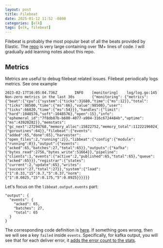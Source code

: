 ```yaml
---
layout: post
title: Filebeat
date: 2025-01-12 11:52 -0800
categories: [elk]
tags: [elk, filebeat]
---
```


Filebeat is probably the most popular beat of all the beats provided by
Elastic. The [repo](https://github.com/elastic/beats/tree/master) is very large
containing over 1M+ lines of code. I will gradually add learning notes about
this repo.

## Metrics

Metrics are useful to debug filebeat related issues. Filebeat periodically logs
metrics. See one example

```
2023-02-17T16:05:04.736Z        INFO    [monitoring]    log/log.go:145  Non-zero metrics in the last 30s        {"monitoring": {"metrics": {"beat":{"cpu":{"system":{"ticks":31680,"time":{"ms":12}},"total":{"ticks":98500,"time":{"ms":66},"value":98500},"user":{"ticks":66820,"time":{"ms":54}}},"handles":{"limit":{"hard":1048576,"soft":1048576},"open":15},"info":{"ephemeral_id":"7f8db87b-b600-4077-a904-316c6724484b","uptime":{"ms":43920282}},"memstats":{"gc_next":27294768,"memory_alloc":15822752,"memory_total":11222196024},"runtime":{"goroutines":64}},"filebeat":{"events":{"added":65,"done":65},"harvester":{"open_files":2,"running":2}},"libbeat":{"config":{"module":{"running":0}},"output":{"events":{"acked":65,"batches":27,"total":65}},"outputs":{"kafka":{"bytes_read":2756,"bytes_write":51664}},"pipeline":{"clients":1,"events":{"active":2,"published":65,"total":65},"queue":{"acked":65}}},"registrar":{"states":{"current":2,"update":65},"writes":{"success":27,"total":27}},"system":{"load":{"1":0.33,"15":0.7,"5":0.37,"norm":{"1":0.0825,"15":0.175,"5":0.0925}}}}}}
```

Let's focus on the `libbeat.output.events` part:

```
"output": {
  "events": {
    "acked": 65,
    "batches": 27,
    "total": 65
  }
}
```

The corresponding code definition is
[here](https://github.com/elastic/beats/blob/949fb147336e41447c0f842d3e28d9f1073e926d/libbeat/outputs/metrics.go#L24-L46).
If something goes wrong, then we will see a key `failed` inside `events`.
Specifically, for kafka output, you will see that for each deliver error, it
[adds the error count to the stats](https://github.com/elastic/beats/blob/76db4c043865b6d366dd012c638f931878be72fb/libbeat/outputs/kafka/client.go#L286).
